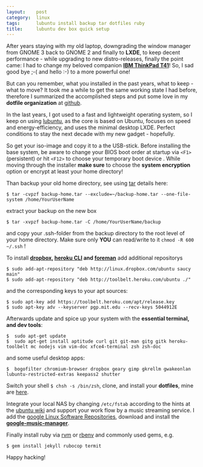 ```yaml
---
layout:    post
category:  linux
tags:      lubuntu install backup tar dotfiles ruby
title:     lubuntu dev box quick setup
---
```

After years staying with my old laptop, downgrading the window manager from GNOME 3 back to GNOME 2 and finally to **LXDE**, to keep decent performance - while upgrading to new distro-releases, finally the point came: I had to change my beloved companion **[IBM ThinkPad T41][1]**! So, I sad good bye ;-( and hello :-) to a more powerful one!

But can you remember, what you installed in the past years, what to keep - what to move? It took me a while to get the same working state I had before, therefore I summarized the accomplished steps and put some love in my **dotfile organization** at [github][2].

In the last years, I got used to a fast and lightweight operating system, so I keep on using [lubuntu][3], as the core is based on Ubuntu, focuses on speed and energy-efficiency, and uses the minimal desktop LXDE. Perfect conditions to stay the next decade with my new gadget - hopefully.

So get your iso-image and copy it to a the USB-stick. Before installing the base system, be aware to change your BIOS boot order at startup via `<F1>` (persistent) or hit `<F12>` to choose your temporary boot device . 
While moving through the installer **make sure** to choose the **system encryption** option or encrypt at least your home directory!

Than backup your old home directory, see using [tar][4] details here:

    $ tar -cvpzf backup-home.tar --exclude=~/backup-home.tar --one-file-system /home/YourUserName

extract your backup on the new box

    $ tar -xvpzf backup-home.tar -C /home/YourUserName/backup

and copy your .ssh-folder from the backup directory to the root level of your home directory. Make sure only **YOU** can read/write to it `chmod -R 600 ~/.ssh` !

To install **[dropbox][5], [heroku CLI][6] and [foreman][7]** add additional repositorys

    $ sudo add-apt-repository "deb http://linux.dropbox.com/ubuntu saucy main"
    $ sudo add-apt-repository "deb http://toolbelt.heroku.com/ubuntu ./"

and the corresponding keys to your apt sources:

    $ sudo apt-key add https://toolbelt.heroku.com/apt/release.key
    $ sudo apt-key adv --keyserver pgp.mit.edu --recv-keys 5044912E

Afterwards update and spice up your system with the **essential terminal, and dev tools**:

    $  sudo apt-get update
    $  sudo apt-get install aptitude curl git git-man gitg gitk heroku-toolbelt mc nodejs vim vim-doc xfce4-terminal zsh zsh-doc

and some useful desktop apps:

    $  bogofilter chromium-browser dropbox geary gimp gkrellm gwakeonlan lubuntu-restricted-extras keepass2 shutter

Switch your shell `$ chsh -s /bin/zsh`, clone, and install your **dotfiles**, mine are [here][8].

Integrate your local NAS by changing `/etc/fstab` according to the hints at the [ubuntu wiki][9] and support your work flow by a music streaming service. I add the [google Linux Software Repositories][10], download and install the **[google-music-manager][11]**.

Finally install ruby via [rvm][12] or [rbenv][13] and commonly used gems, e.g.

    $ gem install jekyll rubocop termit

Happy hacking!

[1]: http://thinkwiki.de/T41
  [2]: https://github.com/netzfisch/dotfiles
  [3]: http://lubuntu.net
  [4]: https://help.ubuntu.com/community/BackupYourSystem/TAR
  [5]: https://www.dropbox.com/install?os=lnx
  [6]: https://github.com/heroku/heroku
  [7]: http://blog.daviddollar.org/2011/05/06/introducing-foreman.html
  [8]: https://github.com/netzfisch/dotfiles
  [9]: https://wiki.ubuntu.com/MountWindowsSharesPermanently
  [10]: http://www.google.com/linuxrepositories/
  [11]: https://play.google.com/music/listen#/manager
  [12]: https://rvm.io
  [13]: https://github.com/sstephenson/rbenv
